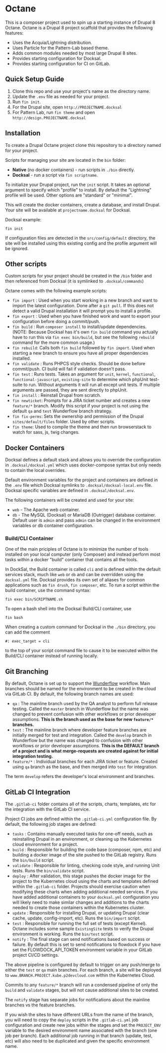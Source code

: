 # Octane
This is a composer project used to spin up a starting instance of Drupal 8 Octane.
Octane is a Drupal 8 project scaffold that provides the following features:
* Uses the Acquia/Lightning distribution.
* Uses Particle for the Pattern-Lab based theme.
* Adds common modules needed by most large Drupal 8 sites.
* Provides starting configuration for Docksal.
* Provides starting configuration for CI on GitLab.

## Quick Setup Guide

1. Clone this repo and use your project's name as the directory name.
2. Update the `.env` file as needed for your project.
3. Run `fin init`.
4. For the Drupal site, open `http://PROJECTNAME.docksal`
5. For Pattern Lab, run `fin theme` and open `http://design.PROJECTNAME.docksal`

## Installation
To create a Drupal Octane project clone this repository to a directory
named for your project.

Scripts for managing your site are located in the ``bin`` folder:
* **Native** (no docker containers) - run scripts in ``./bin`` directly.
* **Docksal** - run a script via ``fin scriptname``.

To initialize your Drupal project, run the ``init`` script. 
It takes an optional argument to specify which "profile" to install.
By default the "Lightning" profile will be used. Other options are
"standard" or "minimal".

This will create the docker containers, create a database, and install Drupal.
Your site will be available at ``projectname.docksal`` for Docksal.

Docksal example:
```
fin init
```

If configuration files are detected in the ``src/config/default`` directory,
the site will be installed using this existing config and the profile argument
will be ignored.

## Other scripts
Custom scripts for your project should be created in the ``/bin`` folder and
then referenced from Docksal (it is symlinked to ``.docksal/commands``)

Octane comes with the following example scripts:

* `fin import` : Used when you start working in a new branch and want to import
the latest configuration.  Done after a `git pull`.  If this does not detect
a valid Drupal installation it will prompt you to install a profile.
* `fin export` : Used when you have finished work and want to export your
configuration before doing a commit/push.
* `fin build` : Run `composer install` to install/update dependencies. 
(NOTE: Because Docksal has it's own ``fin build`` command you actually have
to run this via ``fin exec bin/build``, but see the following ``rebuild`` 
command for the more common usage.)
* `fin rebuild`: Calls both `fin build` followed by `fin import`. Used when
starting a new branch to ensure you have all proper dependencies installed.
* `fin validate` : Runs PHPCS style checks. Should be done before commit/push.
CI build will fail if validation doesn't pass.
* `fin test` : Runs tests.  Takes an argument for `unit`, `kernel`, `functional`,
`functional-javascript`, `existing-site` to determine which phpUnit test-suite
to run. Without arguments it will run all except unit tests. If multiple 
arguments are passed, they are sent directly to phpUnit.
* `fin install` : Reinstall Drupal from scratch.
* `fin newticket`: Prompts for a JIRA ticket number and creates a new ``feature/*``
branch. Modify this script if your project is not using the default ``qa`` and
``test`` Wunderflow branch strategy.
* `fin fix-perms`: Sets the ownership and permission of the Drupal ``sites/default/files``
folder. Used by other scripts.
* `fin theme`: Used to compile the theme and then run browserstack to watch for sass, js, twig changes.

## Docker Containers
Docksal defines a default stack and
allows you to override the configuration in ``.docksal/docksal.yml`` which uses
docker-compose syntax but only needs to contain the local overrides.

Default environment variables for the project and containers are defined in the ``.env`` file
which Docksal symlinks to ``.docksal/docksal-local.env`` file.
Docksal specific variables are defined in ``.docksal/docksal.env``.

The following containers will be created and used for your site:

* ``web`` - The Apache web container.
* ``db`` - The MySQL (Docksal) or MariaDB (Outrigger) database container.
Default user is ``admin`` and pass ``admin`` can be changed in the environment
variables or db container configuration.

### Build/CLI Container
One of the main priciples of Octane is to minimize the number of tools installed
on your local computer (only Composer) and instead perform most tasks within a 
docker "build" container that contains all the tools.

In DockSal, the Build container is called ``cli`` and is defined within the
default services stack, much like ``web`` or ``db`` and can be overridden
using the ``docksal.yml`` file.  Docksal provides its own set of aliases for
common applications such as ``fin drush``, ``fin composer``, etc.  To
run a script within the build container, use the command syntax:
```$xslt
fin exec bin/SCRIPTNAME.sh
```

To open a bash shell into the Docksal Build/CLI container, use
```$xslt
fin bash
```

When creating a custom command for Docksal in the ``./bin``
directory, you can add the comment
```$xslt
#: exec_target = cli
```
to the top of your script command file to cause it to be executed within the
Build/CLI container instead of running locally.

## Git Branching
By default, Octane is set up to support the [Wunderflow](https://wunderflow.wunder.io/) 
workflow. Main branches should be named for the environment to be created
in the cloud via GitLab CI.  By default, the following branch names are used:

* `qa` : The mainline branch used by the QA analyst to perform full release
testing. Called the `master` branch in Wunderflow but the name was changed
to prevent confusion with other workflows or prior developer assumptions.
**This is the branch used as the base for new `feature/*` branches.**
* `test` : The mainline branch where developer feature branches are initially
merged for test and integration. Called the `develop` branch in Wunderflow but
the name was changed to confusion with other workflows or prior developer assumptions.
**This is the DEFAULT branch of a project and is what merge-requests are created
against for initial integration testing.**
* `feature/*` : Individual branches for each JIRA ticket or feature. Created using
`qa` branch as the base, and then merged into `test` for integration.

The term `develop` refers the developer's local environment and branches.

## GitLab CI Integration
The `.gitlab-ci` folder contains all of the scripts, charts, templates, etc for the
integration with the GitLab CI service.

Project CI jobs are defined within the `.gitlab-ci.yml` configuration file.  By default,
the following job stages are defined:

* `tasks` : Contains manually executed tasks for one-off needs, such as reinstalling Drupal
in an environment, or cleaning up the Kubernetes cloud environment for a project.
* `build` : Responsible for building the code base (composer, npm, etc) and building a
docker image of the site pushed to the GitLab registry.  Runs the `bin/build` script.
* `validate` : Responsible for linting, checking code style, and running Unit tests.
Runs the `bin/validate` script.
* `deploy` : After validation, this stage pushes the docker image for the project to
the Kubernetes cloud using the charts and templates defined within the `.gitlab-ci` folder.
Projects should exercise caution when modifying these charts when adding additional needed
services.  If you have added additional containers to your `docksal.yml` configuration
you will likely need to make similar changes and additions to the charts needed to
create those containers within the Kubernetes cluster.
* `update` : Responsible for installing Drupal, or updating Drupal (clear cache, update,
config-import, etc). Runs the `bin/import` script.
* `test` : Responsible for running the full set of tests (except Kernel).  Octane
includes some sample `ExistingSite` tests to verify the Drupal environment is working.
Runs the `bin/test` script.
* `notify` : The final stage can send notifications based on success or failure.
By default this is set to send notifications to flowdock if you have set the
FLOWDOCK_API_TOKEN environment variable in your GitLab project CI/CD settings.

The above pipeline is configured by default to trigger on any push/merge to either
the `test` or `qa` main branches. For each branch, a site will be deployed to
`www.BRANCH.PROJECT.kube.p2devcloud.com` within the Kubernetes Cloud.

Commits to any `feature/*` branch will run a condensed pipeline of only the
`build` and `validate` stages, but will not cause additional sites to be created.

The `notify` stage has separate jobs for notifications about the mainline branches
vs the feature branches.

If you wish the sites to have different URLs from the name of the branch, you
will need to copy the `deploy` scripts in the `.gitlab-ci.yml` job configuration and
create new jobs within the stages and set the `PROJECT_ENV` variable to the
desired environment name associated with the branch (one job per branch).
Each additional job running in that branch (update, test, etc) will also need
to be duplicated and given the specific environment name.
